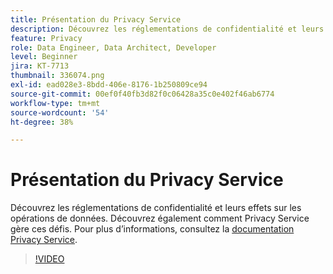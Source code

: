 ```yaml
---
title: Présentation du Privacy Service
description: Découvrez les réglementations de confidentialité et leurs effets sur les opérations de données. Découvrez également comment Privacy Service gère ces défis.
feature: Privacy
role: Data Engineer, Data Architect, Developer
level: Beginner
jira: KT-7713
thumbnail: 336074.png
exl-id: ead028e3-8bdd-406e-8176-1b250809ce94
source-git-commit: 00ef0f40fb3d82f0c06428a35c0e402f46ab6774
workflow-type: tm+mt
source-wordcount: '54'
ht-degree: 38%

---
```


# Présentation du Privacy Service

Découvrez les réglementations de confidentialité et leurs effets sur les opérations de données. Découvrez également comment Privacy Service gère ces défis. Pour plus d’informations, consultez la [documentation Privacy Service](https://experienceleague.adobe.com/docs/experience-platform/privacy/home.html?lang=fr).

>[!VIDEO](https://video.tv.adobe.com/v/336074?learn=on)
